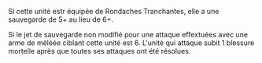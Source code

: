Si cette unité estr équipée de Rondaches Tranchantes, elle a une sauvegarde de 5+ au lieu de 6+.

Si le jet de sauvegarde non modifié pour une attaque effextuées avec une arme de mêléée ciblant cette unité est 6. L'unité qui attaque subit 1 blessure mortelle après que toutes ses attaques ont été résolues.